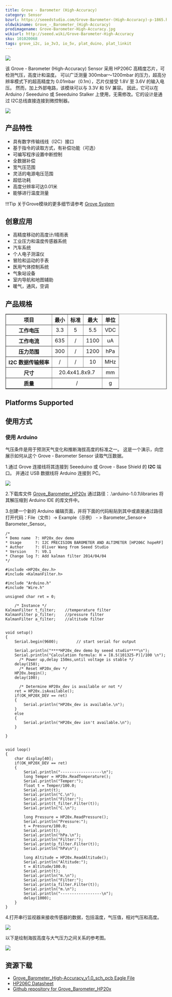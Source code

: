 ```yaml
---
title: Grove - Barometer (High-Accuracy)
category: Sensor
bzurl: https://seeedstudio.com/Grove-Barometer-(High-Accuracy)-p-1865.html
oldwikiname: Grove_-_Barometer_(High-Accuracy)
prodimagename: Grove-Barometer-High-Accuracy.jpg
wikiurl: http://seeed.wiki/Grove-Barometer-High-Accuracy
sku: 101020068
tags: grove_i2c, io_3v3, io_5v, plat_duino, plat_linkit
---
```


![](https://raw.githubusercontent.com/SeeedDocument/Grove-Barometer-High-Accuracy/master/img/Grove-Barometer-High-Accuracy.jpg)

该 Grove - Barometer (High-Accuracy) Sensor 采用 HP206C 高精度芯片，可检测气压，高度计和温度。 可以广泛测量 300mbar〜1200mbar 的压力，超高分辨率模式下的超高精度为 0.01mbar（0.1m），芯片仅接受 1.8V 至 3.6V 的输入电压。 然而，加上外部电路，该模块可以与 3.3V 和 5V 兼容。 因此，它可以在 Arduino / Seeeduino 或 Seeeduino Stalker 上使用，无需修改。它的设计是通过 I2C总线直接连接到微控制器。

[![](https://github.com/SeeedDocument/wiki_chinese/raw/master/docs/images/click_to_buy.PNG)](https://item.taobao.com/item.htm?spm=a1z10.3-c.w4002-11172317909.9.27785814xJ3D2M&id=520516572843)

产品特性
--------


- 具有数字传输线线（I2C）接口
- 基于指令的读取方式，有补偿功能（可选）
- 可编写程序设置中断控制
- 全数据补偿
- 宽气压范围
- 灵活的电源电压范围
- 超低功耗
- 高度分辨率可达0.01米
- 能够进行温度测量

!!!Tip
    关于Grove模块的更多细节请参考 [Grove System](http://seeed.wiki/Grove_System/)

创意应用
-----------------


- 高精度移动的高度计/晴雨表
- 工业压力和温度传感器系统
- 汽车系统
- 个人电子测温仪
- 冒险和运动的手表
- 医用气体控制系统
- 气象站设备
- 室内导航和地图辅助
- 暖气，通风，空调

产品规格
--------------

<table border="1" cellspacing="0" width="80%">
<tr>
<th scope="col">
项目
</th>
<th scope="col">
最小
</th>
<th scope="col">
标准
</th>
<th scope="col">
最大
</th>
<th scope="col">
单位
</th>
</tr>
<tr align="center">
<th scope="row">
工作电压
</th>
<td>
3.3
</td>
<td>
5
</td>
<td>
5.5
</td>
<td>
VDC
</td>
</tr>
<tr align="center">
<th scope="row">
工作电流
</th>
<td>
635
</td>
<td>
/
</td>
<td>
1100
</td>
<td>
uA
</td>
</tr>
<tr align="center">
<th scope="row">
压力范围
</th>
<td>
300
</td>
<td>
/
</td>
<td>
1200
</td>
<td>
hPa
</td>
</tr>
<tr align="center">
<th scope="row">
I2C 数据传输频率
</th>
<td>
/
</td>
<td>
/
</td>
<td>
10
</td>
<td>
MHz
</td>
</tr>
<tr align="center">
<th scope="row">
尺寸
</th>
<td colspan="3">
20.4x41.8x9.7
</td>
<td>
mm
</td>
</tr>
<tr align="center">
<th scope="row">
质量
</th>
<td colspan="3">
/
</td>
<td>
g
</td>
</tr>
</table>

Platforms Supported
-------------------

使用方式
-----

### 使用 Arduino

气压条件是用于预测天气变化和推断海拔高度的标准之一。 这是一个演示，向您展示如何从这个 Grove - Barometer Sensor 读取气压数据。

1.通过 Grove 连接线将其连接到 Seeeduino 或 Grove - Base Shield 的 **I2C** 端口。 并通过 USB 数据线将 Arduino 连接到 PC。

![](https://raw.githubusercontent.com/SeeedDocument/Grove-Barometer-High-Accuracy/master/img/Grove-Barometer_Sensor_hard.JPG)

2.下载库文件 [Grove_Barometer_HP20x](https://github.com/Seeed-Studio/Grove_Barometer_HP20x) 通过路径：.\\arduino-1.0.1\\libraries 将其解压缩到 Arduino IDE 的库文件中。

3.创建一个新的 Arduino 编辑页面，并将下面的代码粘贴到其中或直接通过路径打开代码：File（文件）-&gt; Example（示例） - > Barometer_Sensor-> Barometer_Sensor。

```
/*
* Demo name  ?: HP20x_dev demo
* Usage      ?: I2C PRECISION BAROMETER AND ALTIMETER [HP206C hopeRF]
* Author     ?: Oliver Wang from Seeed Studio
* Version    ?: V0.1
* Change log ?: Add kalman filter 2014/04/04
*/

#include <HP20x_dev.h>
#include <KalmanFilter.h>

#include "Arduino.h"
#include "Wire.h"

unsigned char ret = 0;

    /* Instance */
KalmanFilter t_filter;    //temperature filter
KalmanFilter p_filter;    //pressure filter
KalmanFilter a_filter;    //altitude filter


void setup()
{
    Serial.begin(9600);        // start serial for output

    Serial.println("****HP20x_dev demo by seeed studio****\n");
    Serial.println("Calculation formula: H = [8.5(101325-P)]/100 \n");
      /* Power up,delay 150ms,until voltage is stable */
    delay(150);
      /* Reset HP20x_dev */
    HP20x.begin();
    delay(100);

      /* Determine HP20x_dev is available or not */
    ret = HP20x.isAvailable();
    if(OK_HP20X_DEV == ret)
    {
        Serial.println("HP20x_dev is available.\n");
    }
    else
    {
        Serial.println("HP20x_dev isn't available.\n");
    }

}


void loop()
{
    char display[40];
    if(OK_HP20X_DEV == ret)
    {
        Serial.println("------------------\n");
        long Temper = HP20x.ReadTemperature();
        Serial.println("Temper:");
        float t = Temper/100.0;
        Serial.print(t);
        Serial.println("C.\n");
        Serial.println("Filter:");
        Serial.print(t_filter.Filter(t));
        Serial.println("C.\n");

        long Pressure = HP20x.ReadPressure();
        Serial.println("Pressure:");
        t = Pressure/100.0;
        Serial.print(t);
        Serial.println("hPa.\n");
        Serial.println("Filter:");
        Serial.print(p_filter.Filter(t));
        Serial.println("hPa\n");

        long Altitude = HP20x.ReadAltitude();
        Serial.println("Altitude:");
        t = Altitude/100.0;
        Serial.print(t);
        Serial.println("m.\n");
        Serial.println("Filter:");
        Serial.print(a_filter.Filter(t));
        Serial.println("m.\n");
        Serial.println("------------------\n");
        delay(1000);
    }
}
```

4.打开串行监视器来接收传感器的数据，包括温度，气压值，相对气压和高度。

![](https://raw.githubusercontent.com/SeeedDocument/Grove-Barometer-High-Accuracy/master/img/Barometer_Sensor.jpg)

以下是绘制海拔高度与大气压力之间关系的参考图。

![](https://raw.githubusercontent.com/SeeedDocument/Grove-Barometer-High-Accuracy/master/img/Pressure_and_Altitude.jpg)

资源下载
---------

-   [Grove_Barometer_High-Accuracy_v1.0_sch_pcb Eagle File](https://raw.githubusercontent.com/SeeedDocument/Grove-Barometer-High-Accuracy/master/res/Grove_Barometer_High-Accuracy_v1.0_sch_pcb.zip)
-   [HP206C Datasheet](https://raw.githubusercontent.com/SeeedDocument/Grove-Barometer-High-Accuracy/master/res/HP206C_Datasheet.pdf)
-   [Github repository for Grove\_Barometer\_HP20x](https://github.com/Seeed-Studio/Grove_Barometer_HP20x)


<!-- This Markdown file was created from http://www.seeedstudio.com/wiki/Grove_-_Barometer_(High-Accuracy) -->
